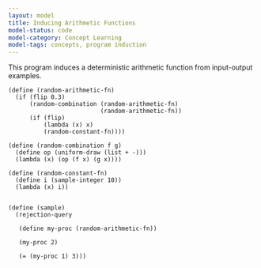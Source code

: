 ```yaml
---
layout: model
title: Inducing Arithmetic Functions
model-status: code
model-category: Concept Learning
model-tags: concepts, program induction
---
```


This program induces a deterministic arithmetic function from input-output examples.

    (define (random-arithmetic-fn)
      (if (flip 0.3)
          (random-combination (random-arithmetic-fn) 
                              (random-arithmetic-fn))
          (if (flip) 
              (lambda (x) x) 
              (random-constant-fn))))
    
    (define (random-combination f g)
      (define op (uniform-draw (list + -)))
      (lambda (x) (op (f x) (g x))))
    
    (define (random-constant-fn)
      (define i (sample-integer 10))
      (lambda (x) i))
    
    
    (define (sample)
      (rejection-query
       
       (define my-proc (random-arithmetic-fn))
       
       (my-proc 2)
       
       (= (my-proc 1) 3)))
